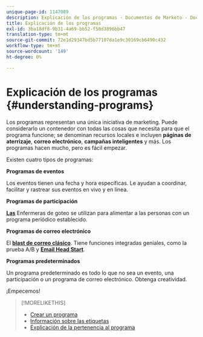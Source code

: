 ```yaml
---
unique-page-id: 1147089
description: Explicación de los programas - Documentos de Marketo - Documentación del producto
title: Explicación de los programas
exl-id: 3ba18df8-9b31-4a69-bb52-f50d3896bb47
translation-type: tm+mt
source-git-commit: 72e1d29347bd5b77107da1e9c30169cb6490c432
workflow-type: tm+mt
source-wordcount: '149'
ht-degree: 0%

---
```


# Explicación de los programas {#understanding-programs}

Los programas representan una única iniciativa de marketing. Puede considerarlo un contenedor con todas las cosas que necesita para que el programa funcione; se denominan recursos locales e incluyen **páginas de aterrizaje**, **correo electrónico**, **campañas inteligentes** y más. Los programas hacen mucho, pero es fácil empezar.

Existen cuatro tipos de programas:

**Programas de eventos**

**[](/help/marketo/product-docs/demand-generation/events/understanding-events/understanding-event-programs.md)** Los eventos tienen una fecha y hora específicas. Le ayudan a coordinar, facilitar y rastrear sus eventos en vivo y en línea.

**Programas de participación**

**[Las](/help/marketo/product-docs/email-marketing/drip-nurturing/creating-an-engagement-program/understanding-engagement-programs.md)** Enfermeras de goteo se utilizan para alimentar a las personas con un programa periódico establecido.

**Programas de correo electrónico**

El **[blast de correo clásico](/help/marketo/product-docs/email-marketing/email-programs/creating-an-email-program/understanding-email-programs.md)**. Tiene funciones integradas geniales, como la prueba A/B y **[Email Head Start](/help/marketo/product-docs/email-marketing/email-programs/email-program-actions/head-start-for-email-programs.md)**.

**Programas predeterminados**

Un programa predeterminado es todo lo que no sea un evento, una participación o un programa de correo electrónico. Obtenga creatividad.

¡Empecemos!

>[!MORELIKETHIS]
>
>* [Crear un programa](/help/marketo/product-docs/email-marketing/email-programs/creating-an-email-program/create-an-email-program.md)
>* [Información sobre las etiquetas](/help/marketo/product-docs/core-marketo-concepts/programs/working-with-programs/understanding-tags.md)
>* [Explicación de la pertenencia al programa](/help/marketo/product-docs/core-marketo-concepts/programs/creating-programs/understanding-program-membership.md)

